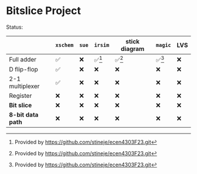 # Bitslice Project

Status:

| |`xschem`|`sue`|`irsim`|stick diagram|`magic`|LVS|
|--|--|--|--|--|--|--|
|Full adder|✅|❌|✅[^1]|✅[^1]|✅[^1]|❌|
|D flip-flop|✅|❌|❌|❌|❌|❌|
|2-1 multiplexer|✅|❌|❌|❌|❌|❌|
|Register|❌|❌|❌|❌|❌|❌|
|__Bit slice__|❌|❌|❌|❌|❌|❌|
|__8-bit data path__|❌|❌|❌|❌|❌|❌|

[^1]: Provided by https://github.com/stineje/ecen4303F23.git

